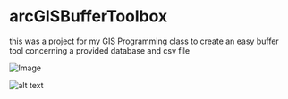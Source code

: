 # arcGISBufferToolbox
this was a project for my GIS Programming class to create an easy buffer tool concerning a provided database and csv file

![Image](https://github.com/trejimmy5562/arcGISBufferToolbox/tree/master/images/input.png "Input Parameters")

![alt text](https://github.com/trejimmy5562/arcGISBufferToolbox/tree/master/images/outputGDB.png "Output Geodatabase")

